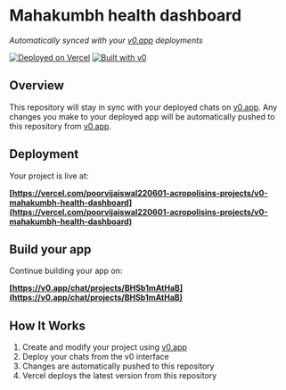 # Mahakumbh health dashboard

*Automatically synced with your [v0.app](https://v0.app) deployments*

[![Deployed on Vercel](https://img.shields.io/badge/Deployed%20on-Vercel-black?style=for-the-badge&logo=vercel)](https://vercel.com/poorvijaiswal220601-acropolisins-projects/v0-mahakumbh-health-dashboard)
[![Built with v0](https://img.shields.io/badge/Built%20with-v0.app-black?style=for-the-badge)](https://v0.app/chat/projects/BHSb1mAtHaB)

## Overview

This repository will stay in sync with your deployed chats on [v0.app](https://v0.app).
Any changes you make to your deployed app will be automatically pushed to this repository from [v0.app](https://v0.app).

## Deployment

Your project is live at:

**[https://vercel.com/poorvijaiswal220601-acropolisins-projects/v0-mahakumbh-health-dashboard](https://vercel.com/poorvijaiswal220601-acropolisins-projects/v0-mahakumbh-health-dashboard)**

## Build your app

Continue building your app on:

**[https://v0.app/chat/projects/BHSb1mAtHaB](https://v0.app/chat/projects/BHSb1mAtHaB)**

## How It Works

1. Create and modify your project using [v0.app](https://v0.app)
2. Deploy your chats from the v0 interface
3. Changes are automatically pushed to this repository
4. Vercel deploys the latest version from this repository